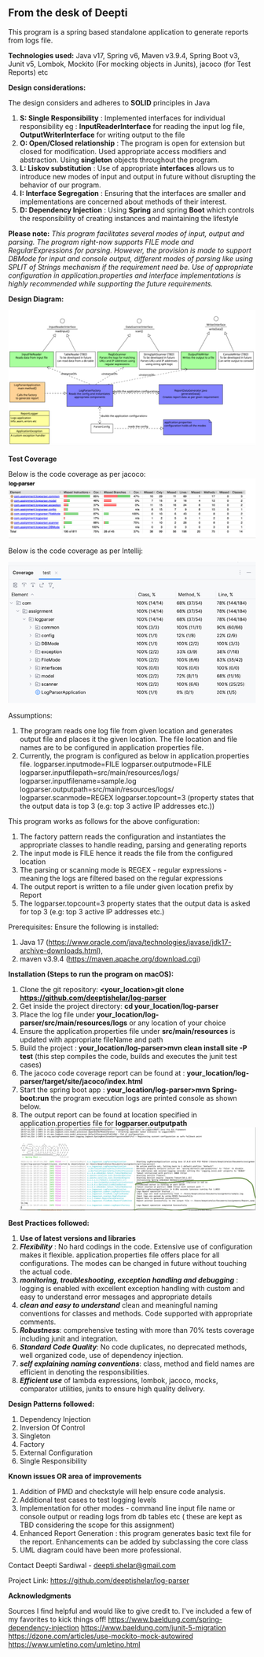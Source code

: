 ## From the desk of Deepti

This program is a spring based standalone application to generate reports from logs file.

**Technologies used:**
Java v17,
Spring v6,
Maven v3.9.4,
Spring Boot v3,
Junit v5,
Lombok,
Mockito (For mocking objects in Junits),
jacoco (for Test Reports) etc

**Design considerations:**

The design considers and adheres to **SOLID** principles in Java

1. **S: Single Responsibility** : Implemented interfaces for individual responsibility eg : **InputReaderInterface** for
   reading the input log file, **OutputWriterInterface** for writing output to the file
2. **O: Open/Closed relationship** : The program is open for extension but closed for modification. Used appropriate
   access modifiers and abstraction. Using **singleton** objects throughout the program.
3. **L: Liskov substitution** : Use of appropriate **interfaces** allows us to introduce new modes of input and output
   in
   future without disrupting the behavior of our program.
4. **I: Interface Segregation** : Ensuring that the interfaces are smaller and implementations are concerned about
   methods of their interest.
5. **D: Dependency Injection** : Using **Spring** and spring **Boot** which controls the responsibility of creating
   instances
   and maintaining the lifestyle

**Please note:**
_This program facilitates several modes of input, output and parsing. The program right-now supports FILE mode and
RegularExpressions for parsing. However, the provision is made to support DBMode for input and console output, different
modes
of parsing like using SPLIT of Strings mechanism if the requirement need be. Use of appropriate configuration in
application.properties and interface implementations is highly recommended while supporting the future requirements._

**Design Diagram:**

![img_2.png](img_2.png)

**Test Coverage**

Below is the code coverage as per jacoco:
![img.png](img.png)

Below is the code coverage as per Intellij:

![img_3.png](img_3.png)

Assumptions:

1. The program reads one log file from given location and generates output file and places it the given location. The
   file location and file names are to be configured in application properties file.
2. Currently, the program is configured as below in application.properties file.
   logparser.inputmode=FILE
   logparser.outputmode=FILE
   logparser.inputfilepath=src/main/resources/logs/
   logparser.inputfilename=sample.log
   logparser.outputpath=src/main/resources/logs/
   logparser.scanmode=REGEX
   logparser.topcount=3 (property states that the output data is top 3 (e.g: top 3 active IP addresses etc.))

This program works as follows for the above configuration:

1. The factory pattern reads the configuration and instantiates the appropriate classes to handle reading, parsing and
   generating reports
2. The input mode is FILE hence it reads the file from the configured location
3. The parsing or scanning mode is REGEX - regular expressions - meaning the logs are filtered based on the regular
   expressions
4. The output report is written to a file under given location prefix by Report
5. The logparser.topcount=3 property states that the output data is asked for top 3 (e.g: top 3 active IP addresses
   etc.)

Prerequisites: Ensure the following is installed:

1. Java 17 (https://www.oracle.com/java/technologies/javase/jdk17-archive-downloads.html),
2. maven v3.9.4 (https://maven.apache.org/download.cgi)

**Installation (Steps to run the program on macOS):**

1. Clone the git repository: **<your_location>git clone https://github.com/deeptishelar/log-parser**
2. Get inside the project directory: **cd your_location/log-parser**
3. Place the log file under **your_location/log-parser/src/main/resources/logs** or any location of your choice
3. Ensure the application.properties file under **src/main/resources** is updated with appropriate fileName and path
3. Build the project : **your_location/log-parser>mvn clean install site -P test** (this step compiles the code, builds
   and executes the junit test cases)
4. The jacoco code coverage report can be found at : **your_location/log-parser/target/site/jacoco/index.html**
5. Start the spring boot app : **your_location/log-parser>mvn Spring-boot:run** the program execution logs are printed
   console as shown below.
6. The output report can be found at location specified in application.properties file for **logparser.outputpath**
   ![img_1.png](img_1.png)

**Best Practices followed:**

1. **Use of latest versions and libraries**
2. _**Flexibility**_ : No hard codings in the code. Extensive use of configuration makes it flexible.
   application.properties file offers place for all configurations. The modes can be changed in future without touching
   the actual code.
2. _**monitoring, troubleshooting, exception handling and debugging**_ : logging is enabled with excellent
   exception handling with custom and easy to understand error messages and appropriate details
6. _**clean and easy to understand**_ clean and meaningful naming conventions for classes and methods. Code supported
   with
   appropriate comments.
7. _**Robustness**_: comprehensive testing with more than 70% tests coverage including junit and integration.
10. _**Standard Code Quality**_: No code duplicates, no deprecated methods, well organized code, use of dependency
    injection.
11. _**self explaining naming conventions**_: class, method and field names are efficient in denoting the
    responsibilities.
12. _**Efficient use**_ of lambda expressions, lombok, jacoco, mocks, comparator utilities, junits to ensure high
    quality
    delivery.

**Design Patterns followed:**

1. Dependency Injection
2. Inversion Of Control
4. Singleton
5. Factory
5. External Configuration
6. Single Responsibility

**Known issues OR area of improvements**

1. Addition of PMD and checkstyle will help ensure code analysis.
2. Additional test cases to test logging levels
3. Implementation for other modes - command line input file name or console output or reading logs from db tables etc (
   these are kept as TBD considering the scope for this assignment)
4. Enhanced Report Generation : this program generates basic text file for the report. Enhancements can be added by
   subclassing the core class
5. UML diagram could have been more professional.

Contact
Deepti Sardiwal - deepti.shelar@gmail.com

Project Link: https://github.com/deeptishelar/log-parser

**Acknowledgments**

Sources I find helpful and would like to give credit to. I've included a few of my favorites
to kick things off!
https://www.baeldung.com/spring-dependency-injection
https://www.baeldung.com/junit-5-migration
https://dzone.com/articles/use-mockito-mock-autowired
https://www.umletino.com/umletino.html